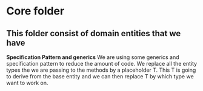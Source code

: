 # Core folder #

## This folder consist of domain entities that we have ##

**Specification Pattern and generics**
We are using some generics and specification pattern to reduce the amount of code.
We replace all the entity types the we are passing to the methods by a placeholder T.
This T is going to derive from the base entity and we can then replace T by which type we want to work on.